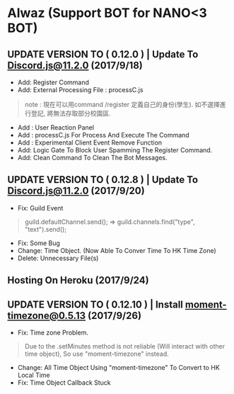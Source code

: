 # AIwaz (Support BOT for NANO<3 BOT)
## UPDATE VERSION TO ( 0.12.0 ) | Update To Discord.js@11.2.0 (2017/9/18)
- Add: Register Command
- Add: External Processing File : processC.js
> note : 現在可以用command /register 定義自己的身份(學生). 如不選擇進行登記, 將無法存取部分校園區.
- Add : User Reaction Panel
- Add : processC.js For Process And Execute The Command
- Add : Experimental Client Event Remove Function
- Add: Logic Gate To Block User Spamming The Register Command.
- Add: Clean Command To Clean The Bot Messages.
## UPDATE VERSION TO ( 0.12.8 ) | Update To Discord.js@11.2.0 (2017/9/20)
- Fix: Guild Event
> guild.defaultChannel.send();  => guild.channels.find("type", "text").send();
- Fix: Some Bug
- Change: Time Object. (Now Able To Conver Time To HK Time Zone)
- Delete: Unnecessary File(s)
## Hosting On Heroku (2017/9/24)
## UPDATE VERSION TO ( 0.12.10 ) | Install moment-timezone@0.5.13 (2017/9/26)
- Fix: Time zone Problem.
> Due to the .setMinutes method is not reliable (Will interact with other time object), So use "moment-timezone" instead.
- Change: All Time Object Using "moment-timezone" To Convert to HK Local Time
- Fix: Time Object Callback Stuck
